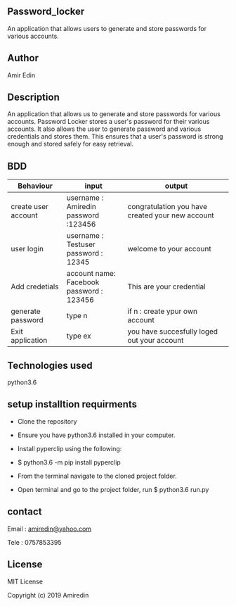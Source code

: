 ## Password_locker

An application that allows users to generate and store passwords for various accounts.

## Author

Amir Edin

## Description

An application that allows us to generate and store passwords for various accounts. Password Locker stores a user's password for their various accounts. It also allows the user to generate  password and various credentials and stores them. This ensures that a user's password is strong enough and stored safely for easy retrieval.


## BDD

|  Behaviour  | input  | output |
|---|---|---|
| create user account | username : Amiredin <br> password :123456 | congratulation you have created your new account |
| user login | username : Testuser <br> password : 12345 | welcome to your account |
| Add credetials | account name: Facebook <br> password : 123456 | This are your credential |
| generate password | type  n | if n : create ypur own account|
| Exit application | type ex | you have succesfully loged out your account |


## Technologies used 
 python3.6


 ## setup installtion requirments

* Clone the repository

* Ensure you have python3.6 installed in your computer.

* Install pyperclip using the following:

* $ python3.6 -m pip install pyperclip

* From the terminal navigate to the cloned project folder.

* Open terminal and go to the project folder, run $ 
python3.6 run.py

## contact
Email : amiredin@yahoo.com

Tele : 0757853395


## License

MIT License

Copyright (c) 2019 Amiredin